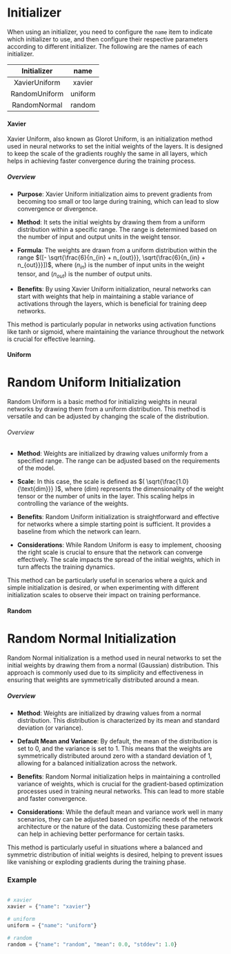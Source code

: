 # Initializer

When using an initializer, you need to configure the `name` item to indicate which initializer to use, and then configure their respective parameters according to different initializer. The following are the names of each initializer.

|  Initializer  |  name   |
| :-----------: | :-----: |
| XavierUniform | xavier  |
| RandomUniform | uniform |
| RandomNormal  | random  |


#### Xavier

Xavier Uniform, also known as Glorot Uniform, is an initialization method used in neural networks to set the initial weights of the layers. It is designed to keep the scale of the gradients roughly the same in all layers, which helps in achieving faster convergence during the training process.

##### Overview

- **Purpose**: Xavier Uniform initialization aims to prevent gradients from becoming too small or too large during training, which can lead to slow convergence or divergence.

- **Method**: It sets the initial weights by drawing them from a uniform distribution within a specific range. The range is determined based on the number of input and output units in the weight tensor.

- **Formula**: The weights are drawn from a uniform distribution within the range $([- \sqrt{\frac{6}{n_{in} + n_{out}}}, \sqrt{\frac{6}{n_{in} + n_{out}}}])$, where $(n_{in})$ is the number of input units in the weight tensor, and $(n_{out})$ is the number of output units.

- **Benefits**: By using Xavier Uniform initialization, neural networks can start with weights that help in maintaining a stable variance of activations through the layers, which is beneficial for training deep networks.

This method is particularly popular in networks using activation functions like tanh or sigmoid, where maintaining the variance throughout the network is crucial for effective learning.

#### Uniform

# Random Uniform Initialization

Random Uniform is a basic method for initializing weights in neural networks by drawing them from a uniform distribution. This method is versatile and can be adjusted by changing the scale of the distribution.

###### Overview

- **Method**: Weights are initialized by drawing values uniformly from a specified range. The range can be adjusted based on the requirements of the model.

- **Scale**: In this case, the scale is defined as $( \sqrt{\frac{1.0}{\text{dim}}} )$, where $(\text{dim})$ represents the dimensionality of the weight tensor or the number of units in the layer. This scaling helps in controlling the variance of the weights.

- **Benefits**: Random Uniform initialization is straightforward and effective for networks where a simple starting point is sufficient. It provides a baseline from which the network can learn.

- **Considerations**: While Random Uniform is easy to implement, choosing the right scale is crucial to ensure that the network can converge effectively. The scale impacts the spread of the initial weights, which in turn affects the training dynamics.

This method can be particularly useful in scenarios where a quick and simple initialization is desired, or when experimenting with different initialization scales to observe their impact on training performance.


#### Random

# Random Normal Initialization

Random Normal initialization is a method used in neural networks to set the initial weights by drawing them from a normal (Gaussian) distribution. This approach is commonly used due to its simplicity and effectiveness in ensuring that weights are symmetrically distributed around a mean.

##### Overview

- **Method**: Weights are initialized by drawing values from a normal distribution. This distribution is characterized by its mean and standard deviation (or variance).

- **Default Mean and Variance**: By default, the mean of the distribution is set to 0, and the variance is set to 1. This means that the weights are symmetrically distributed around zero with a standard deviation of 1, allowing for a balanced initialization across the network.

- **Benefits**: Random Normal initialization helps in maintaining a controlled variance of weights, which is crucial for the gradient-based optimization processes used in training neural networks. This can lead to more stable and faster convergence.

- **Considerations**: While the default mean and variance work well in many scenarios, they can be adjusted based on specific needs of the network architecture or the nature of the data. Customizing these parameters can help in achieving better performance for certain tasks.

This method is particularly useful in situations where a balanced and symmetric distribution of initial weights is desired, helping to prevent issues like vanishing or exploding gradients during the training phase.


### Example

```python

# xavier
xavier = {"name": "xavier"}

# uniform
uniform = {"name": "uniform"}

# random
random = {"name": "random", "mean": 0.0, "stddev": 1.0}
```